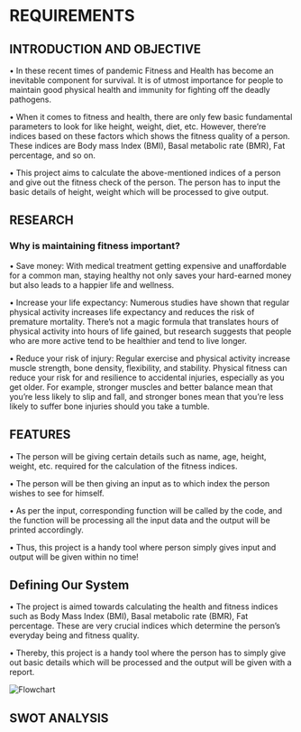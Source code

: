 # REQUIREMENTS


## INTRODUCTION AND OBJECTIVE

• In these recent times of pandemic Fitness and Health has become an inevitable component for survival. It is of utmost importance for people to maintain good physical health and immunity for fighting off the deadly pathogens.

• When it comes to fitness and health, there are only few basic fundamental parameters to look for like height, weight, diet, etc. However, there’re indices based on these factors which shows the fitness quality of a person. These indices are Body mass Index (BMI), Basal metabolic rate (BMR), Fat percentage, and so on.

• This project aims to calculate the above-mentioned indices of a person and give out the fitness check of the person. The person has to input the basic details of height, weight which will be processed to give output.



## RESEARCH

### Why is maintaining fitness important?

• Save money: With medical treatment getting expensive and unaffordable for a common man, staying healthy not only saves your hard-earned money but also leads to a happier life and wellness.

• Increase your life expectancy: Numerous studies have shown that regular physical activity increases life expectancy and reduces the risk of premature mortality. There’s not a magic formula that translates hours of physical activity into hours of life gained, but research suggests that people who are more active tend to be healthier and tend to live longer.

• Reduce your risk of injury: Regular exercise and physical activity increase muscle strength, bone density, flexibility, and stability. Physical fitness can reduce your risk for and resilience to accidental injuries, especially as you get older. For example, stronger muscles and better balance mean that you’re less likely to slip and fall, and stronger bones mean that you’re less likely to suffer bone injuries should you take a tumble.

## FEATURES

• The person will be giving certain details such as name, age, height, weight, etc. required for the calculation of the fitness indices.

• The person will be then giving an input as to which index the person wishes to see for himself.

• As per the input, corresponding function will be called by the code, and the function will be processing all the input data and the output will be printed accordingly.

• Thus, this project is a handy tool where person simply gives input and output will be given within no time!

## Defining Our System

• The project is aimed towards calculating the health and fitness indices such as Body Mass Index (BMI), Basal metabolic rate (BMR), Fat percentage. These are very crucial indices which determine the person’s everyday being and fitness quality.

• Thereby, this project is a handy tool where the person has to simply give out basic details which will be processed and the output will be given with a report.

![Flowchart](https://user-images.githubusercontent.com/101494192/161306696-5448af9b-2166-4e6a-8e1a-f2aca829bebf.jpg)

## SWOT ANALYSIS
